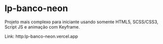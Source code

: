 # lp-banco-neon
Projeto mais complexo para iniciante usando somente HTML5, SCSS/CSS3, Script JS e animação com Keyframe.

Link: http:lp-banco-neon.vercel.app
